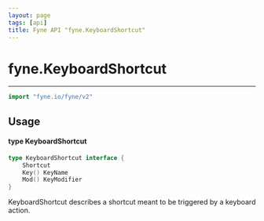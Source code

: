 ```yaml
---
layout: page
tags: [api]
title: Fyne API "fyne.KeyboardShortcut"
---
```


# fyne.KeyboardShortcut
---
```go
import "fyne.io/fyne/v2"
```

## Usage

#### type KeyboardShortcut

```go
type KeyboardShortcut interface {
	Shortcut
	Key() KeyName
	Mod() KeyModifier
}
```

KeyboardShortcut describes a shortcut meant to be triggered by a keyboard action.
